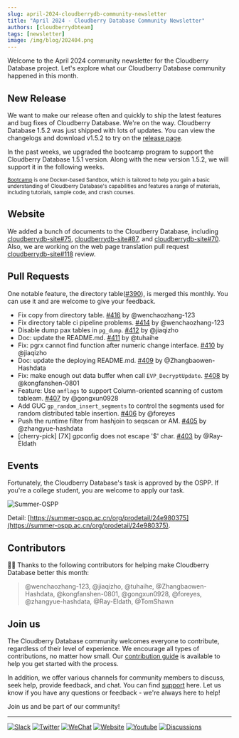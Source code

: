 ```yaml
---
slug: april-2024-cloudberrydb-community-newsletter
title: "April 2024 - Cloudberry Database Community Newsletter"
authors: [cloudberrydbteam]
tags: [newsletter]
image: /img/blog/202404.png
---
```


Welcome to the April 2024 community newsletter for the Cloudberry Database project. Let's explore what our Cloudberry Database community happened in this month.

## New Release

We want to make our release often and quickly to ship the latest features and bug fixes of Cloudberry Database. We're on the way. Cloudberry Database 1.5.2 was just shipped with lots of updates. You can view the changelogs and download v1.5.2 to try on the  [release page](https://github.com/cloudberrydb/cloudberrydb/releases/tag/1.5.2).

In the past weeks, we upgraded the bootcamp program to support the Cloudberry Database 1.5.1 version. Along with the new version 1.5.2, we will support it in the following weeks.

<sub>[Bootcamp](https://github.com/cloudberrydb/bootcamp) is one Docker-based Sandbox, which is tailored to help you gain a basic understanding of Cloudberry Database's capabilities and features a range of materials, including tutorials, sample code, and crash courses.</sub>

## Website

We added a bunch of documents to the Cloudberry Database, including  [cloudberrydb-site#75](https://github.com/cloudberrydb/cloudberrydb-site/pull/75),  [cloudberrydb-site#87](https://github.com/cloudberrydb/cloudberrydb-site/pull/87), and  [cloudberrydb-site#70](https://github.com/cloudberrydb/cloudberrydb-site/pull/70). Also, we are working on the web page translation pull request  [cloudberrydb-site#118](https://github.com/cloudberrydb/cloudberrydb-site/pull/118)  review.

## Pull Requests

One notable feature, the directory table([#390](https://github.com/cloudberrydb/cloudberrydb/pull/390)), is merged this monthly. You can use it and are welcome to give your feedback.

- Fix copy from directory table. [#416](https://github.com/cloudberrydb/cloudberrydb/pull/416) by @wenchaozhang-123
- Fix directory table ci pipeline problems. [#414](https://github.com/cloudberrydb/cloudberrydb/pull/414) by @wenchaozhang-123
- Disable dump pax tables in `pg_dump`. [#412](https://github.com/cloudberrydb/cloudberrydb/pull/412) by @jiaqizho
- Doc: update the README.md. [#411](https://github.com/cloudberrydb/cloudberrydb/pull/411) by @tuhaihe
- Fix: pgrx cannot find function after numeric change interface. [#410](https://github.com/cloudberrydb/cloudberrydb/pull/410) by @jiaqizho
- Doc: update the deploying README.md. [#409](https://github.com/cloudberrydb/cloudberrydb/pull/409) by @Zhangbaowen-Hashdata
- Fix: make enough out data buffer when call `EVP_DecryptUpdate`. [#408](https://github.com/cloudberrydb/cloudberrydb/pull/408) by @kongfanshen-0801
- Feature: Use `amflags` to support Column-oriented scanning of custom tableam. [#407](https://github.com/cloudberrydb/cloudberrydb/pull/407) by @gongxun0928
- Add GUC `gp_random_insert_segments` to control the segments used for random distributed table insertion. [#406](https://github.com/cloudberrydb/cloudberrydb/pull/406) by @foreyes
- Push the runtime filter from hashjoin to seqscan or AM. [#405](https://github.com/cloudberrydb/cloudberrydb/pull/405) by @zhangyue-hashdata
- [cherry-pick] [7X] gpconfig does not escape '$' char. [#403](https://github.com/cloudberrydb/cloudberrydb/pull/403) by @Ray-Eldath

## Events

Fortunately, the Cloudberry Database's task is approved by the OSPP. If you're a college student, you are welcome to apply our task.

![Summer-OSPP](/img/blog/Summer-OSPP-AC.svg)

Detail: [https://summer-ospp.ac.cn/org/prodetail/24e980375](https://summer-ospp.ac.cn/org/prodetail/24e980375).

## Contributors

🎈️🎊️ Thanks to the following contributors for helping make Cloudberry Database better this month:

> @wenchaozhang-123, @jiaqizho, @tuhaihe, @Zhangbaowen-Hashdata, @kongfanshen-0801, @gongxun0928, @foreyes, @zhangyue-hashdata, @Ray-Eldath, @TomShawn

## Join us

The Cloudberry Database community welcomes everyone to contribute, regardless of their level of experience. We encourage all types of contributions, no matter how small. Our [contribution guide](https://cloudberrydb.org/contribute) is available to help you get started with the process.

In addition, we offer various channels for community members to discuss, seek help, provide feedback, and chat. You can find [support](https://cloudberrydb.org/support) here. Let us know if you have any questions or feedback - we're always here to help!

Join us and be part of our community!

---

[![Slack](https://img.shields.io/badge/Slack-6a32c9)](https://communityinviter.com/apps/cloudberrydb/welcome) [![Twitter](https://img.shields.io/twitter/follow/cloudberrydb)](https://twitter.com/cloudberrydb) [![WeChat](https://img.shields.io/badge/WeChat-eebc46)](https://cloudberrydb.org/community/wechat) [![Website](https://img.shields.io/badge/Website-bbec46)](https://cloudberrydb.org) [![Youtube](https://img.shields.io/badge/Youtube-gebc46)](https://youtube.com/@cloudberrydb) [![Discussions](https://img.shields.io/badge/Forum-gebc46)](https://github.com/orgs/cloudberrydb/discussions)